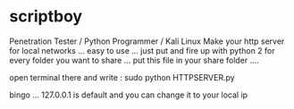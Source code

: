 # scriptboy
Penetration Tester / Python Programmer / Kali Linux
Make your http server for local networks ... easy to use ... just put and fire up with python 2 for every folder you want to share ... put this file in your share folder ....

open terminal there and write : sudo python HTTPSERVER.py

bingo ... 127.0.0.1 is default and you can change it to your local ip
